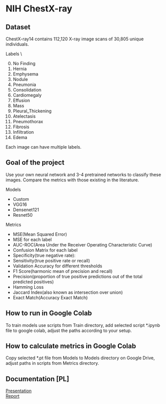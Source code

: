 # NIH ChestX-ray

## Dataset
ChestX-ray14 contains 112,120 X-ray image scans of 30,805 unique individuals.

Labels \
<ol start="0">
  <li>No Finding</li>
  <li>Hernia</li>
  <li>Emphysema</li>
  <li>Nodule</li>
  <li>Pneumonia</li>
  <li>Consolidation</li>
  <li>Cardiomegaly</li>
  <li>Effusion</li>
  <li>Mass</li>
  <li>Pleural_Thickening</li>
  <li>Atelectasis</li>
  <li>Pneumothorax</li>
  <li>Fibrosis</li>
  <li>Infiltration</li>
  <li>Edema</li>
</ol>


Each image can have multiple labels.

## Goal of the project
Use your own neural network and 3-4 pretrained networks to classify these images.
Compare the metrics with those existing in the literature.

Models
- Custom
- VGG16
- Densenet121
- Resnet50

Metrics
- MSE(Mean Squared Error)
- MSE for each label
- AUC-ROC(Area Under the Receiver Operating Characteristic Curve)
- Confusion Matrix for each label
- Specificity(true negative rate):
- Sensitivity(true positive rate or recall)
- Validation Accuracy for different thresholds
- F1 Score(harmonic mean of precision and recall)
- Precision(proportion of true positive predictions out of the total predicted positives)
- Hamming Loss
- Jaccard Index(also known as intersection over union)
- Exact Match(Accuracy Exact Match)

## How to run in Google Colab
To train models use scripts from Train directory, add selected script *.ipynb file to google colab, adjust the paths according to your setup.

## How to calculate metrics in Google Colab
Copy selected *.pt file from Models to Models directory on Google Drive, adjust paths in scripts from Metrics directory.

## Documentation [PL]

[Presentation](https://docs.google.com/presentation/d/18sR3KB3gY4Yhe0k80pLE8e4L-01S1Fz5_S2odM_nUeE/edit#slide=id.g256cf2b4612_0_75) \
[Report](https://docs.google.com/document/d/1hezKeDe7nuQUc5aHKRLeVLIDudnaqKnJPTbB35y-12E/edit)
